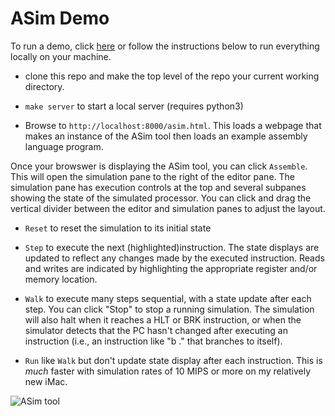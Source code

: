 # ASim Demo

To run a demo, click [here](https://people.csail.mit.edu/cjt/asim/asim.html)
or follow the instructions below to run everything locally
on your machine.

* clone this repo and make the top level of the repo your current
  working directory.

* `make server` to start a local server (requires python3)

* Browse to `http://localhost:8000/asim.html`.  This loads a webpage
that makes an instance of the ASim tool then loads an example assembly
language program.

Once your browswer is displaying the ASim tool, you can click
`Assemble`.  This will open the simulation pane to the right of the
editor pane.  The simulation pane has execution controls at the top
and several subpanes showing the state of the simulated processor.
You can click and drag the vertical divider between the editor and
simulation panes to adjust the layout.

* `Reset` to reset the simulation to its initial state

* `Step` to execute the next (highlighted)instruction.  The state
  displays are updated to reflect any changes made by the executed
  instruction.  Reads and writes are indicated by highlighting the
  appropriate register and/or memory location.

* `Walk` to execute many steps sequential, with a state update
  after each step.  You can click "Stop" to stop a running simulation.
  The simulation will also halt when it reaches a HLT or BRK instruction,
  or when the simulator detects that the PC hasn't changed after executing
  an instruction (i.e., an instruction like "b ." that branches to itself).

* `Run` like `Walk` but don't update state display after each instruction.
  This is *much* faster with simulation rates of 10 MIPS or more on my
  relatively new iMac.

![ASim tool](https://github.com/computation-structures/asim/blob/main/docs/asim.png?raw=true)
